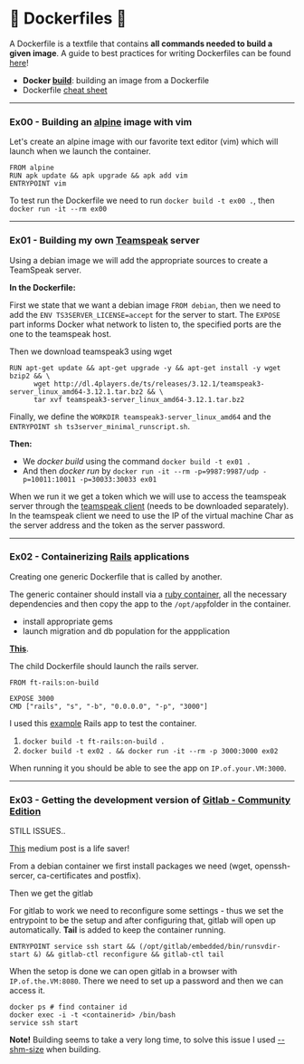 # 🐳 Dockerfiles 🐳

A Dockerfile is a textfile that contains __all commands needed to build a given image__. A guide to best practices for writing Dockerfiles can be found [here](https://docs.docker.com/develop/develop-images/dockerfile_best-practices/)!

- __Docker [build](https://docs.docker.com/engine/reference/commandline/build/)__: building an image from a Dockerfile
- Dockerfile [cheat sheet](https://kapeli.com/cheat_sheets/Dockerfile.docset/Contents/Resources/Documents/index)

---

### Ex00 - Building an [alpine](https://hub.docker.com/_/alpine) image with vim

Let's create an alpine image with our favorite text editor (vim) which will launch when we launch the container.

```
FROM alpine
RUN apk update && apk upgrade && apk add vim
ENTRYPOINT vim
```
To test run the Dockerfile we need to run `docker build -t ex00 .`, then `docker run -it --rm ex00`

---

### Ex01 - Building my own [Teamspeak](https://teamspeak.com/en/) server

Using a debian image we will add the appropriate sources to create a TeamSpeak server.

__In the Dockerfile:__

First we state that we want a debian image `FROM debian`, then we need to add the `ENV TS3SERVER_LICENSE=accept` for the server to start.
The `EXPOSE` part informs Docker what network to listen to, the specified ports are the one to the teamspeak host.

Then we download teamspeak3 using wget
```
RUN apt-get update && apt-get upgrade -y && apt-get install -y wget bzip2 && \
	  wget http://dl.4players.de/ts/releases/3.12.1/teamspeak3-server_linux_amd64-3.12.1.tar.bz2 && \
	  tar xvf teamspeak3-server_linux_amd64-3.12.1.tar.bz2
```
Finally, we define the `WORKDIR teamspeak3-server_linux_amd64` and the `ENTRYPOINT sh ts3server_minimal_runscript.sh`.

__Then:__

- We *docker build* using the command `docker build -t ex01 .`
- And then *docker run* by `docker run -it --rm -p=9987:9987/udp -p=10011:10011 -p=30033:30033 ex01`

When we run it we get a token which we will use to access the teamspeak server through the [teamspeak client](https://teamspeak.com/en/downloads/) (needs to be downloaded separately). In the teamspeak client we need to use the IP of the virtual machine Char as the server address and the token as the server password. 

---

### Ex02 - Containerizing [Rails](https://rubyonrails.org/) applications

Creating one generic Dockerfile that is called by another.

The generic container should install via a [ruby container](https://hub.docker.com/_/ruby), all the necessary dependencies and then copy the app to the `/opt/app`folder in the container.
- install appropriate gems
- launch migration and db population for the appplication

[__This__](https://docs.docker.com/compose/rails/).

The child Dockerfile should launch the rails server.
```
FROM ft-rails:on-build

EXPOSE 3000
CMD	["rails", "s", "-b", "0.0.0.0", "-p", "3000"]
```
I used this [example](https://github.com/RailsApps/rails-signup-thankyou) Rails app to test the container.

1. `docker build -t ft-rails:on-build .`
2. `docker build -t ex02 . && docker run -it --rm -p 3000:3000 ex02`

When running it you should be able to see the app on `IP.of.your.VM:3000`.

---

### Ex03 - Getting the development version of [Gitlab - Community Edition](https://gitlab.com/gitlab-org/gitlab-foss)

STILL ISSUES..

[This](https://medium.com/@1997corry/running-your-own-gitlab-on-docker-community-edition-39c4a8f99553) medium post is a life saver!

From a debian container we first install packages we need (wget, openssh-sercer, ca-certificates and postfix).

Then we get the gitlab 

For gitlab to work we need to reconfigure some settings - thus we set the entrypoint to be the setup and after configuring that, gitlab will open up automatically. __Tail__ is added to keep the container running.

`ENTRYPOINT service ssh start && (/opt/gitlab/embedded/bin/runsvdir-start &) && gitlab-ctl reconfigure && gitlab-ctl tail`

When the setop is done we can open gitlab in a browser with `IP.of.the.VM:8080`. There we need to set up a password and then we can access it.

```
docker ps # find container id
docker exec -i -t <containerid> /bin/bash
service ssh start
```

__Note!__ Building seems to take a very long time, to solve this issue I used [--shm-size](https://stackoverflow.com/questions/30210362/how-to-increase-the-size-of-the-dev-shm-in-docker-container) when building.
